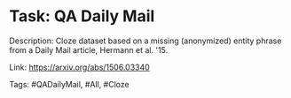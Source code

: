 Task: QA Daily Mail
====================
Description: Cloze dataset based on a missing (anonymized) entity phrase from a Daily Mail article, Hermann et al. '15. 

Link: https://arxiv.org/abs/1506.03340

Tags: #QADailyMail, #All, #Cloze

